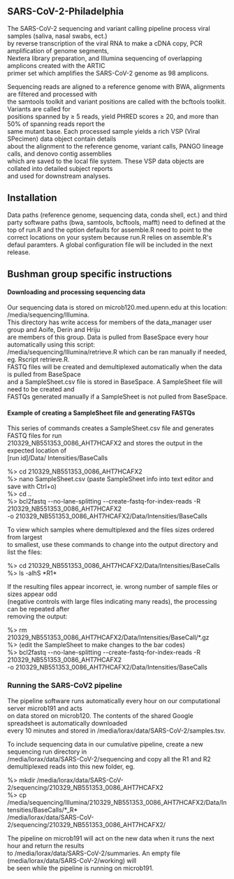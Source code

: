 ## SARS-CoV-2-Philadelphia  

The SARS-CoV-2 sequencing and variant calling pipeline process viral samples (saliva, nasal swabs, ect.)  
by reverse transcription of the viral RNA to make a cDNA copy, PCR amplification of genome segments,   
Nextera library preparation, and Illumina sequencing of overlapping amplicons created with the ARTIC   
primer set which amplifies the SARS-CoV-2 genome as 98 amplicons.  
  
Sequencing reads are aligned to a reference genome with BWA, alignments are filtered and processed with  
the samtools toolkit and variant positions are called with the bcftools toolkit. Variants are called for  
positions spanned by ≥ 5 reads, yield PHRED scores ≥ 20, and more than 50% of spanning reads report the   
same mutant base. Each processed sample yields a rich VSP (Viral SPecimen) data object contain details   
about the alignment to the reference genome, variant calls, PANGO lineage calls, and denovo contig assemblies   
which are saved to the local file system. These VSP data objects are collated into detailed subject reports   
and used for downstream analyses.    
  
  
## Installation  

Data paths (reference genome, sequencing data, conda shell, ect.) and third party software paths 
(bwa, samtools, bcftools, mafft) need to defined at the top of run.R and the option defaults 
for assemble.R need to point to the correct locations on your system because run.R relies 
on assemble.R's defaul paramters. A global configuration file will be included in the next release.  

  
  
## Bushman group specific instructions 

#### Downloading and processing sequencing data
Our sequencing data is stored on microb120.med.upenn.edu at this location: /media/sequencing/Illumina.  
This directory has write access for members of the data_manager user group and Aoife, Derin and Hriju  
are members of this group. Data is pulled from BaseSpace every hour automatically using this script:  
/media/sequencing/Illumina/retrieve.R which can be ran manually if needed, eg. Rscript retrieve.R.   
FASTQ files will be created and demultiplexed automatically when the data is pulled from BaseSpace  
and a SampleSheet.csv file is stored in BaseSpace. A SampleSheet file will need to be created and   
FASTQs generated manually if a SampleSheet is not pulled from BaseSpace.  
  
#### Example of creating a SampleSheet file and generating FASTQs
This series of commands creates a SampleSheet.csv file and generates FASTQ files for run  
210329_NB551353_0086_AHT7HCAFX2  and stores the output in the expected location of  
[run id]/Data/ Intensities/BaseCalls
  
  %> cd 210329_NB551353_0086_AHT7HCAFX2  
  %> nano SampleSheet.csv     (paste SampleSheet info into text editor and save with Ctrl+o)  
  %> cd ..  
  %> bcl2fastq --no-lane-splitting --create-fastq-for-index-reads -R 210329_NB551353_0086_AHT7HCAFX2      
        -o 210329_NB551353_0086_AHT7HCAFX2/Data/Intensities/BaseCalls  
        
To view which samples where demultiplexed and the files sizes ordered from largest   
to smallest, use these commands to change into the output directory and list the files:  
  
  %> cd 210329_NB551353_0086_AHT7HCAFX2/Data/Intensities/BaseCalls  
  %> ls -alhS \*R1\*  
   
If the resulting files appear incorrect, ie. wrong number of sample files or sizes appear odd   
(negative controls with large files indicating many reads), the processing can be repeated after   
removing the output:  
  
  %> rm 210329_NB551353_0086_AHT7HCAFX2/Data/Intensities/BaseCall/\*.gz  
  %> (edit the SampleSheet to make changes to the bar codes)  
  %>  bcl2fastq --no-lane-splitting --create-fastq-for-index-reads -R 210329_NB551353_0086_AHT7HCAFX2      
      -o 210329_NB551353_0086_AHT7HCAFX2/Data/Intensities/BaseCalls  
    
### Running the SARS-CoV2 pipeline  
The pipeline software runs automatically every hour on our computational server microb191 and acts  
on data stored on microb120. The contents of the shared Google spreadsheet is automatically downloaded    
every 10 minutes and stored in /media/lorax/data/SARS-CoV-2/samples.tsv.   
  
To include sequencing data in our cumulative pipeline, create a new sequencing run directory in  
/media/lorax/data/SARS-CoV-2/sequencing and copy all the R1 and R2 demultiplexed reads into this new folder, eg.  
  
  %> mkdir /media/lorax/data/SARS-CoV-2/sequencing/210329_NB551353_0086_AHT7HCAFX2   
  %> cp /media/sequencing/Illumina/210329_NB551353_0086_AHT7HCAFX2/Data/Intensities/BaseCalls/\*_R\*    
          /media/lorax/data/SARS-CoV-2/sequencing/210329_NB551353_0086_AHT7HCAFX2/  
           
The pipeline on microb191 will act on the new data when it runs the next hour and return the results  
to /media/lorax/data/SARS-CoV-2/summaries.  An empty file (media/lorax/data/SARS-CoV-2/working) will  
be seen while the pipeline is running on microb191.  
